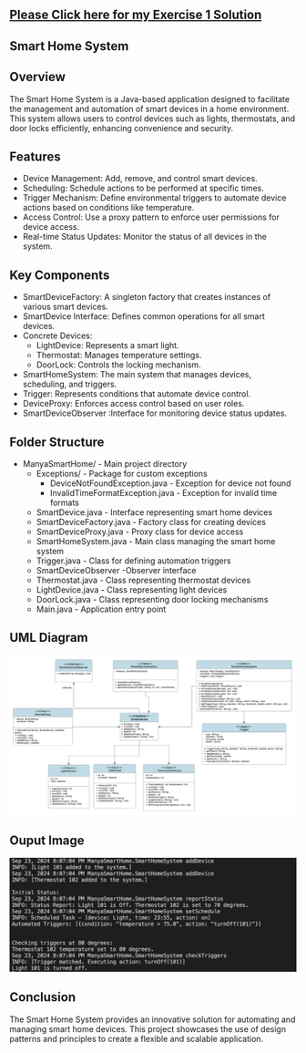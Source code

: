 ## [Please Click here for my Exercise 1 Solution  ](https://github.com/Manya72/Educational_Initiatives_Q1)
## Smart Home System

## Overview
The Smart Home System is a Java-based application designed to facilitate the management and automation of smart devices in a home environment. This system allows users to control devices such as lights, thermostats, and door locks efficiently, enhancing convenience and security.

## Features
- Device Management: Add, remove, and control smart devices.
- Scheduling: Schedule actions to be performed at specific times.
- Trigger Mechanism: Define environmental triggers to automate device actions based on conditions like temperature.
- Access Control: Use a proxy pattern to enforce user permissions for device access.
- Real-time Status Updates: Monitor the status of all devices in the system.

## Key Components
- SmartDeviceFactory: A singleton factory that creates instances of various smart devices.
- SmartDevice Interface: Defines common operations for all smart devices.
- Concrete Devices:
  - LightDevice: Represents a smart light.
  - Thermostat: Manages temperature settings.
  - DoorLock: Controls the locking mechanism.
- SmartHomeSystem: The main system that manages devices, scheduling, and triggers.
- Trigger: Represents conditions that automate device control.
- DeviceProxy: Enforces access control based on user roles.
- SmartDeviceObserver :Interface for monitoring device status updates.

## Folder Structure

- ManyaSmartHome/ - Main project directory
  - Exceptions/ - Package for custom exceptions
    - DeviceNotFoundException.java - Exception for device not found
    - InvalidTimeFormatException.java - Exception for invalid time formats
  - SmartDevice.java - Interface representing smart home devices
  - SmartDeviceFactory.java - Factory class for creating devices
  - SmartDeviceProxy.java - Proxy class for device access
  - SmartHomeSystem.java - Main class managing the smart home system
  - Trigger.java - Class for defining automation triggers
  - SmartDeviceObserver -Observer interface 
  - Thermostat.java - Class representing thermostat devices
  - LightDevice.java - Class representing light devices
  - DoorLock.java - Class representing door locking mechanisms
  - Main.java - Application entry point

## UML Diagram
![UML Diagram](image1.png)

## Ouput Image
![Output 1](image2.png)


## Conclusion
The Smart Home System provides an innovative solution for automating and managing smart home devices. This project showcases the use of design patterns and principles to create a flexible and scalable application.
